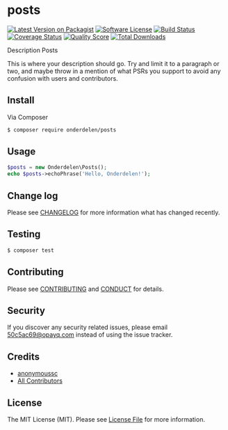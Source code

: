 # posts

[![Latest Version on Packagist][ico-version]][link-packagist]
[![Software License][ico-license]](LICENSE.md)
[![Build Status][ico-travis]][link-travis]
[![Coverage Status][ico-scrutinizer]][link-scrutinizer]
[![Quality Score][ico-code-quality]][link-code-quality]
[![Total Downloads][ico-downloads]][link-downloads]

Description Posts

This is where your description should go. Try and limit it to a paragraph or two, and maybe throw in a mention of what
PSRs you support to avoid any confusion with users and contributors.

## Install

Via Composer

``` bash
$ composer require onderdelen/posts
```

## Usage

``` php
$posts = new Onderdelen\Posts();
echo $posts->echoPhrase('Hello, Onderdelen!');
```

## Change log

Please see [CHANGELOG](CHANGELOG.md) for more information what has changed recently.

## Testing

``` bash
$ composer test
```

## Contributing

Please see [CONTRIBUTING](CONTRIBUTING.md) and [CONDUCT](CONDUCT.md) for details.

## Security

If you discover any security related issues, please email 50c5ac69@opayq.com instead of using the issue tracker.

## Credits

- [anonymoussc][link-author]
- [All Contributors][link-contributors]

## License

The MIT License (MIT). Please see [License File](LICENSE.md) for more information.

[ico-version]: https://img.shields.io/packagist/v/onderdelen/posts.svg?style=flat-square
[ico-license]: https://img.shields.io/badge/license-MIT-brightgreen.svg?style=flat-square
[ico-travis]: https://img.shields.io/travis/onderdelen/posts/master.svg?style=flat-square
[ico-scrutinizer]: https://img.shields.io/scrutinizer/coverage/g/onderdelen/posts.svg?style=flat-square
[ico-code-quality]: https://img.shields.io/scrutinizer/g/onderdelen/posts.svg?style=flat-square
[ico-downloads]: https://img.shields.io/packagist/dt/onderdelen/posts.svg?style=flat-square

[link-packagist]: https://packagist.org/packages/onderdelen/posts
[link-travis]: https://travis-ci.org/onderdelen/posts
[link-scrutinizer]: https://scrutinizer-ci.com/g/onderdelen/posts/code-structure
[link-code-quality]: https://scrutinizer-ci.com/g/onderdelen/posts
[link-downloads]: https://packagist.org/packages/onderdelen/posts
[link-author]: https://github.com/onderdelen
[link-contributors]: ../../contributors
